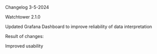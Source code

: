 Changelog 3-5-2024

Watchtower 2.1.0

Updated Grafana Dashboard to improve reliability of data interpretation 

Result of changes:

Improved usability
